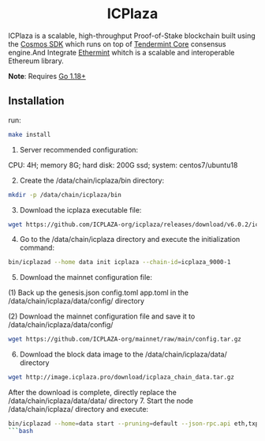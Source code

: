 <!--
parent:
  order: false
-->

<div align="center">
  <h1> ICPlaza </h1>
</div>

ICPlaza is a scalable, high-throughput Proof-of-Stake blockchain built using the [Cosmos SDK](https://github.com/cosmos/cosmos-sdk/) which runs on top of [Tendermint Core](https://github.com/tendermint/tendermint) consensus engine.And Integrate [Ethermint](https://github.com/evmos/ethermint) whitch is a scalable and interoperable Ethereum library.

**Note**: Requires [Go 1.18+](https://golang.org/dl/)

## Installation
 run:

```bash
make install
```
1. Server recommended configuration:

CPU: 4H; memory 8G; hard disk: 200G ssd; system: centos7/ubuntu18

2. Create the /data/chain/icplaza/bin directory:
```bash
mkdir -p /data/chain/icplaza/bin
```
3. Download the icplaza executable file:
```bash
wget https://github.com/ICPLAZA-org/icplaza/releases/download/v6.0.2/icplazad
```
4. Go to the /data/chain/icplaza directory and execute the initialization command:
```bash
bin/icplazad --home data init icplaza --chain-id=icplaza_9000-1
```
5. Download the mainnet configuration file:

(1) Back up the genesis.json config.toml app.toml in the /data/chain/icplaza/data/config/ directory

(2) Download the mainnet configuration file and save it to /data/chain/icplaza/data/config/
```bash
wget https://github.com/ICPLAZA-org/mainnet/raw/main/config.tar.gz
```
6. Download the block data image to the /data/chain/icplaza/data/ directory
```bash
wget http://image.icplaza.pro/download/icplaza_chain_data.tar.gz
```
After the download is complete, directly replace the /data/chain/icplaza/data/data/ directory
7. Start the node /data/chain/icplaza/ directory and execute:
```bash
bin/icplazad --home=data start --pruning=default --json-rpc.api eth,txpool,personal,net,debug,web3 > log 2>&1 &
```bash

